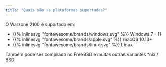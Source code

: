 ```yaml
---
title: "Quais são as plataformas suportadas?"
---
```


O Warzone 2100 é suportado em:

- {{% inlinesvg "fontawesome/brands/windows.svg" %}} Windows 7 - 11
- {{% inlinesvg "fontawesome/brands/apple.svg" %}} macOS 10.13+
- {{% inlinesvg "fontawesome/brands/linux.svg" %}} Linux

Também pode ser compilado no FreeBSD e muitas outras variantes *nix / BSD.
